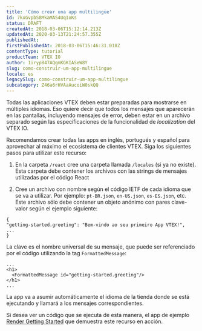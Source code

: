 ```yaml
---
title: 'Cómo crear una app multilingüe'
id: 7kxGvpbS8MkaMAS4UqIoKs
status: DRAFT
createdAt: 2018-03-06T15:12:14.213Z
updatedAt: 2020-03-13T21:24:57.355Z
publishedAt: 
firstPublishedAt: 2018-03-06T15:46:31.018Z
contentType: tutorial
productTeam: VTEX IO
author: 1iryp847AQgmKGKIASeW8Y
slug: como-construir-um-app-multilingue
locale: es
legacySlug: como-construir-um-app-multilingue
subcategory: Z46a6rHVAaAucoiW0skQQ
---
```


Todas las aplicaciones VTEX deben estar preparadas para mostrarse en múltiples idiomas. Eso quiere decir que todos los mensajes que aparecerán en las pantallas, incluyendo mensajes de error, deben estar en un archivo separado según las especificaciones de la funcionalidad de _localization_ del VTEX IO. 

Recomendamos crear todas las apps en inglés, portugués y español para aprovechar al máximo el ecosistema de clientes VTEX. Siga los siguientes pasos para utilizar este recurso:

1. En la carpeta `/react` cree una carpeta llamada `/locales` (si ya no existe). Esta carpeta debe contener los archivos con las strings de mensajes utilizadas por el código React
 
2. Cree un archivo con nombre según el código IETF de cada idioma que se va a utilizar. Por ejemplo: `pt-BR.json`, `en-US.json`, `es-ES.json`, etc. Este archivo sólo debe contener un objeto anónimo con pares clave-valor según el ejemplo siguiente:


``` 
{ 
"getting-started.greeting": "Bem-vindo ao seu primeiro App VTEX!",
...
}
```

La clave es el nombre universal de su mensaje, que puede ser referenciado por el código utilizando la tag `FormattedMessage`:

```
...
<h1>
  <FormattedMessage id="getting-started.greeting"/>
</h1>
...
```

La app va a asumir automáticamente el idioma de la tienda donde se está ejecutando y llamará a los mensajes correspondientes.

Si desea ver un código que se ejecuta de esta manera, el app de ejemplo [Render Getting Started](https://github.com/vtex-apps/render-getting-started) que demuestra este recurso en acción.

